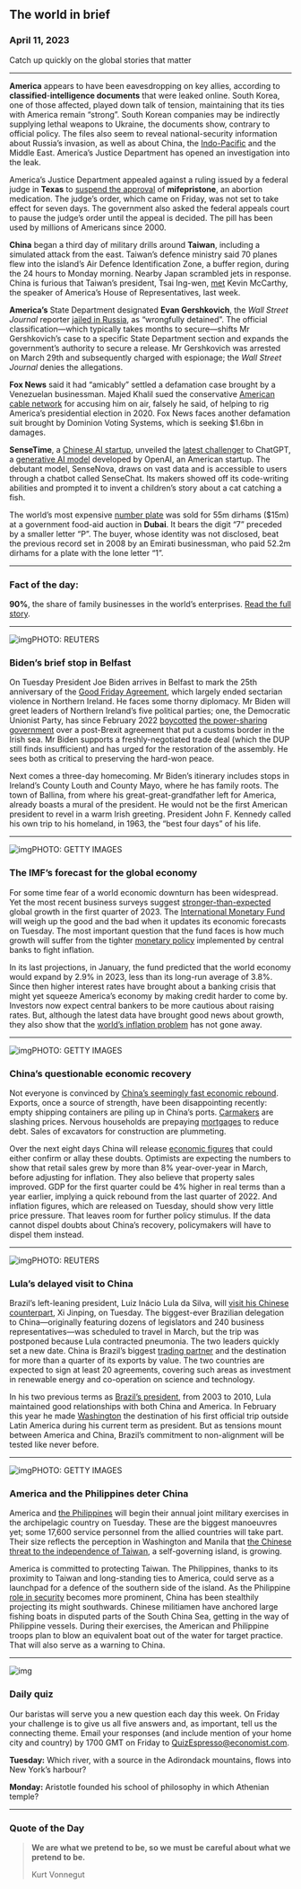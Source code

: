 ## The world in brief

### April 11, 2023

Catch up quickly on the global stories that matter



------



**America** appears to have been eavesdropping on key allies, according to **classified**-**intelligence documents** that were leaked online. South Korea, one of those affected, played down talk of tension, maintaining that its ties with America remain “strong”. South Korean companies may be indirectly supplying lethal weapons to Ukraine, the documents show, contrary to official policy. The files also seem to reveal national-security information about Russia’s invasion, as well as about China, the [Indo-Pacific](https://www.economist.com/asia/2023/01/04/reinventing-the-indo-pacific) and the Middle East. America’s Justice Department has opened an investigation into the leak.

America’s Justice Department appealed against a ruling issued by a federal judge in **Texas** to [suspend the approval](https://www.economist.com/united-states/2023/04/08/a-federal-judge-in-texas-rules-against-a-popular-abortion-medication) of **mifepristone**, an abortion medication. The judge’s order, which came on Friday, was not set to take effect for seven days. The government also asked the federal appeals court to pause the judge’s order until the appeal is decided. The pill has been used by millions of Americans since 2000.

**China** began a third day of military drills around **Taiwan**, including a simulated attack from the east. Taiwan’s defence ministry said 70 planes flew into the island’s Air Defence Identification Zone, a buffer region, during the 24 hours to Monday morning. Nearby Japan scrambled jets in response. China is furious that Taiwan’s president, Tsai Ing-wen, [met](https://www.economist.com/china/2023/03/29/can-america-and-china-avoid-another-diplomatic-crisis) Kevin McCarthy, the speaker of America’s House of Representatives, last week.

**America’s** State Department designated **Evan Gershkovich**, the *Wall Street Journal* reporter [jailed in Russia](https://www.economist.com/europe/2023/04/05/calls-for-russia-to-free-evan-gershkovich-fall-on-deaf-ears), as “wrongfully detained”. The official classification—which typically takes months to secure—shifts Mr Gershkovich’s case to a specific State Department section and expands the government’s authority to secure a release. Mr Gershkovich was arrested on March 29th and subsequently charged with espionage; the *Wall Street Journal* denies the allegations.

**Fox News** said it had “amicably” settled a defamation case brought by a Venezuelan businessman. Majed Khalil sued the conservative [American cable network](https://www.economist.com/united-states/2020/11/14/as-the-trump-show-is-cancelled-what-next-for-fox-news) for accusing him on air, falsely he said, of helping to rig America’s presidential election in 2020. Fox News faces another defamation suit brought by Dominion Voting Systems, which is seeking $1.6bn in damages.

**SenseTime**, a [Chinese AI startup](https://www.economist.com/business/2022/01/22/can-china-create-a-world-beating-ai-industry), unveiled the [latest challenger](https://www.economist.com/business/2023/02/28/investors-are-going-nuts-for-chatgpt-ish-artificial-intelligence) to ChatGPT, a [generative AI model](https://www.economist.com/business/2023/01/30/the-race-of-the-ai-labs-heats-up) developed by OpenAI, an American startup. The debutant model, SenseNova, draws on vast data and is accessible to users through a chatbot called SenseChat. Its makers showed off its code-writing abilities and prompted it to invent a children’s story about a cat catching a fish.

The world’s most expensive [number plate](https://www.economist.com/britain/2022/04/13/the-cost-of-personalised-number-plates-is-rising-in-britain) was sold for 55m dirhams ($15m) at a government food-aid auction in **Dubai**. It bears the digit “7” preceded by a smaller letter “P”. The buyer, whose identity was not disclosed, beat the previous record set in 2008 by an Emirati businessman, who paid 52.2m dirhams for a plate with the lone letter “1”.



------



### Fact of the day: 

**90%**, the share of family businesses in the world’s enterprises. [Read the full story](https://www.economist.com/business/2023/04/05/the-resistible-lure-of-the-family-business).



------



![img](https://niceboy.online/insight/public/Espresso/PHOTOS/20230408_dap382.jpg)PHOTO: REUTERS

### Biden’s brief stop in Belfast

On Tuesday President Joe Biden arrives in Belfast to mark the 25th anniversary of the [Good Friday Agreement](https://www.economist.com/britain/2023/04/05/thanks-to-the-belfast-agreement-northern-ireland-is-a-better-place), which largely ended sectarian violence in Northern Ireland. He faces some thorny diplomacy. Mr Biden will greet leaders of Northern Ireland’s five political parties; one, the Democratic Unionist Party, has since February 2022 [boycotted](https://www.economist.com/leaders/2023/04/09/unblock-northern-irelands-power-sharing-assembly) [the power-sharing government](https://www.economist.com/leaders/2023/04/09/unblock-northern-irelands-power-sharing-assembly) over a post-Brexit agreement that put a customs border in the Irish sea. Mr Biden supports a freshly-negotiated trade deal (which the DUP still finds insufficient) and has urged for the restoration of the assembly. He sees both as critical to preserving the hard-won peace.

Next comes a three-day homecoming. Mr Biden’s itinerary includes stops in Ireland’s County Louth and County Mayo, where he has family roots. The town of Ballina, from where his great-great-grandfather left for America, already boasts a mural of the president. He would not be the first American president to revel in a warm Irish greeting. President John F. Kennedy called his own trip to his homeland, in 1963, the “best four days” of his life.



------



![img](https://niceboy.online/insight/public/Espresso/PHOTOS/20230408_dap386.jpg)PHOTO: GETTY IMAGES

### The IMF’s forecast for the global economy

For some time fear of a world economic downturn has been widespread. Yet the most recent business surveys suggest [stronger-than-expected](https://www.economist.com/finance-and-economics/2023/01/24/how-the-world-economy-could-avoid-recession) global growth in the first quarter of 2023. The [International Monetary Fund](https://www.economist.com/finance-and-economics/2023/04/04/the-imf-faces-a-nightmarish-identity-crisis) will weigh up the good and the bad when it updates its economic forecasts on Tuesday. The most important question that the fund faces is how much growth will suffer from the tighter [monetary policy](https://www.economist.com/by-invitation/2023/04/04/the-fed-may-not-get-inflation-down-to-2-says-richard-clarida) implemented by central banks to fight inflation.

In its last projections, in January, the fund predicted that the world economy would expand by 2.9% in 2023, less than its long-run average of 3.8%. Since then higher interest rates have brought about a banking crisis that might yet squeeze America’s economy by making credit harder to come by. Investors now expect central bankers to be more cautious about raising rates. But, although the latest data have brought good news about growth, they also show that the [world’s inflation problem](https://www.economist.com/leaders/2023/02/16/inflation-will-be-harder-to-bring-down-than-markets-think) has not gone away.



------



![img](https://niceboy.online/insight/public/Espresso/PHOTOS/20230408_dap392.jpg)PHOTO: GETTY IMAGES

### China’s questionable economic recovery

Not everyone is convinced by [China’s seemingly fast economic rebound](https://www.economist.com/finance-and-economics/2023/02/05/chinas-ultra-fast-economic-recovery). Exports, once a source of strength, have been disappointing recently: empty shipping containers are piling up in China’s ports. [Carmakers](https://www.economist.com/business/2022/10/13/chinese-marques-try-to-make-inroads-into-western-markets) are slashing prices. Nervous households are prepaying [mortgages](https://www.economist.com/finance-and-economics/2022/08/09/chinas-mortgage-boycotts-are-a-symptom-of-a-broader-crisis) to reduce debt. Sales of excavators for construction are plummeting.

Over the next eight days China will release [economic figures](https://www.economist.com/finance-and-economics/2023/03/09/how-to-measure-chinas-true-economic-growth) that could either confirm or allay these doubts. Optimists are expecting the numbers to show that retail sales grew by more than 8% year-over-year in March, before adjusting for inflation. They also believe that property sales improved. GDP for the first quarter could be 4% higher in real terms than a year earlier, implying a quick rebound from the last quarter of 2022. And inflation figures, which are released on Tuesday, should show very little price pressure. That leaves room for further policy stimulus. If the data cannot dispel doubts about China’s recovery, policymakers will have to dispel them instead.



------



![img](https://niceboy.online/insight/public/Espresso/PHOTOS/20230408_dap387.jpg)PHOTO: REUTERS

### Lula’s delayed visit to China

Brazil’s left-leaning president, Luiz Inácio Lula da Silva, will [visit his Chinese counterpart](https://www.economist.com/the-americas/2023/04/10/brazils-foreign-policy-is-hyperactive-ambitious-and-naive), Xi Jinping, on Tuesday. The biggest-ever Brazilian delegation to China—originally featuring dozens of legislators and 240 business representatives—was scheduled to travel in March, but the trip was postponed because Lula contracted pneumonia. The two leaders quickly set a new date. China is Brazil’s biggest [trading partner](https://www.economist.com/the-americas/2023/01/18/what-does-chinas-reopening-mean-for-latin-america) and the destination for more than a quarter of its exports by value. The two countries are expected to sign at least 20 agreements, covering such areas as investment in renewable energy and co-operation on science and technology.

In his two previous terms as [Brazil’s president](https://www.economist.com/the-world-ahead/2022/11/18/lulas-second-term-as-brazils-president-will-be-difficult), from 2003 to 2010, Lula maintained good relationships with both China and America. In February this year he made [Washington](https://www.economist.com/the-americas/2023/02/09/brazils-new-president-is-visiting-joe-biden-to-boost-relations) the destination of his first official trip outside Latin America during his current term as president. But as tensions mount between America and China, Brazil’s commitment to non-alignment will be tested like never before.



------



![img](https://niceboy.online/insight/public/Espresso/PHOTOS/20230408_dap390.jpg)PHOTO: GETTY IMAGES

### America and the Philippines deter China

America and [the Philippines](https://www.economist.com/asia/2023/02/21/the-philippines-proximity-to-taiwan-makes-it-central-to-western-strategy) will begin their annual joint military exercises in the archipelagic country on Tuesday. These are the biggest manoeuvres yet; some 17,600 service personnel from the allied countries will take part. Their size reflects the perception in Washington and Manila that [the Chinese threat to the independence of Taiwan](https://www.economist.com/china/2023/04/08/chinas-new-military-drills-are-a-warning-to-taiwan), a self-governing island, is growing.

America is committed to protecting Taiwan. The Philippines, thanks to its proximity to Taiwan and long-standing ties to America, could serve as a launchpad for a defence of the southern side of the island. As the Philippine [role in security](https://www.economist.com/asia/2023/01/04/reinventing-the-indo-pacific) becomes more prominent, China has been stealthily projecting its might southwards. Chinese militiamen have anchored large fishing boats in disputed parts of the South China Sea, getting in the way of Philippine vessels. During their exercises, the American and Philippine troops plan to blow an equivalent boat out of the water for target practice. That will also serve as a warning to China.



------



![img](https://niceboy.online/insight/public/Espresso/PHOTOS/QuizNEW_37_62.jpeg)

### Daily quiz

Our baristas will serve you a new question each day this week. On Friday your challenge is to give us all five answers and, as important, tell us the connecting theme. Email your responses (and include mention of your home city and country) by 1700 GMT on Friday to [QuizEspresso@economist.com](https://mail.google.com/mail/?view=cm&fs=1&tf=1&to=QuizEspresso@economist.com).

**Tuesday:** Which river, with a source in the Adirondack mountains, flows into New York’s harbour?

**Monday:** Aristotle founded his school of philosophy in which Athenian temple?



------



### Quote of the Day

> **We are what we pretend to be, so we must be careful about what we pretend to be.**
>
> Kurt Vonnegut



